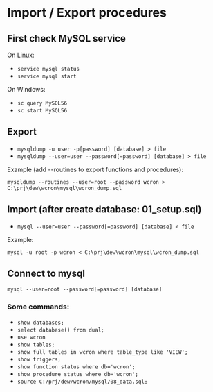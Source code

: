 # Import / Export procedures

## First check MySQL service

On Linux:

- `service mysql status`
- `service mysql start`

On Windows:

- `sc query MySQL56`
- `sc start MySQL56`

## Export

- `mysqldump -u user -p[password] [database] > file`
- `mysqldump --user=user --password[=password] [database] > file`

Example (add --routines to export functions and procedures):

`mysqldump --routines --user=root --password wcron > C:\prj\dew\wcron\mysql\wcron_dump.sql`

## Import (after create database: 01_setup.sql)

- `mysql --user=user --password[=password] [database] < file`

Example:

`mysql -u root -p wcron < C:\prj\dew\wcron\mysql\wcron_dump.sql`

## Connect to mysql

`mysql --user=root --password[=password] [database]`

### Some commands:

- `show databases;`
- `select database() from dual;`
- `use wcron`
- `show tables;`
- `show full tables in wcron where table_type like 'VIEW';`
- `show triggers;`
- `show function status where db='wcron';`
- `show procedure status where db='wcron';`
- `source C:/prj/dew/wcron/mysql/08_data.sql;`